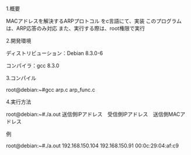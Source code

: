 1.概要

  MACアドレスを解決するARPプロトコル をc言語にて、実装
  このプログラムは、ARP応答のみ対応
  また、実行する際は、root権限で実行
  
2.開発環境

  ディストリビューション：Debian 8.3.0-6
  
  コンパイラ：gcc  8.3.0

3.コンパイル

  root@debian:~#gcc arp.c arp_func.c

4.実行方法

 root@debian:~#./a.out 送信側IPアドレス　受信側IPアドレス　送信側MACアドレス
 
 例
 
 root@debian:~#./a.out 192.168.150.104 192.168.150.91 00:0c:29:04:af:c9
